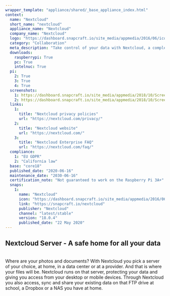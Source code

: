 ```yaml
---
wrapper_template: "appliance/shared/_base_appliance_index.html"
context:
  name: "Nextcloud"
  short_name: "nextcloud"
  appliance_name: "Nextcloud"
  company_name: "Nextcloud"
  logo: "https://dashboard.snapcraft.io/site_media/appmedia/2016/06/icon.svg_1.png"
  category: "Collaboration"
  meta_description: "Take control of your data with Nextcloud, a completely integrated on-premises platform for online content collaboration and data storage out of the box."
  downloads:
    raspberrypi: True
    pc: True
    intelnuc: True
  pi:
    2: True
    3: True
    4: True
  screenshots:
    1: https://dashboard.snapcraft.io/site_media/appmedia/2018/10/Screenshot_from_2018-10-26_09-49-46.png
    2: https://dashboard.snapcraft.io/site_media/appmedia/2018/10/Screenshot_from_2018-10-26_09-48-50.png
  links:
    1:
      title: "Nextcloud privacy policies"
      url: "https://nextcloud.com/privacy/"
    2:
      title: "Nextcloud website"
      url: "https://nextcloud.com/"
    3:
      title: "Nextcloud Enterprise FAQ"
      url: "https://nextcloud.com/faq/"
  compliance:
    1: "EU GDPR"
    2: "California law"
  base: "core18"
  published_date: "2020-06-16"
  maintenance_date: "2030-06-16"
  certification_note: "Not guaranteed to work on the Raspberry Pi 3A+"
  snaps:
    1:
      name: "Nextcloud"
      icon: "https://dashboard.snapcraft.io/site_media/appmedia/2016/06/icon.svg_1.png"
      link: "https://snapcraft.io/nextcloud"
      publisher: "Nextcloud"
      channel: "latest/stable"
      version: "18.0.4"
      published_date: "22 May 2020"
---
```


<h2>Nextcloud Server - A safe home for all your data</h2>

<br />
Where are your photos and documents? With Nextcloud you pick a server of your choice, at home, in a data center or at a provider. And that is where your files will be. Nextcloud runs on that server, protecting your data and giving you access from your desktop or mobile devices. Through Nextcloud you also access, sync and share your existing data on that FTP drive at school, a Dropbox or a NAS you have at home.

